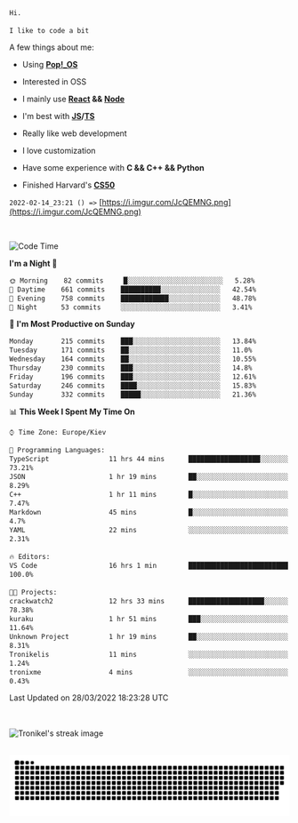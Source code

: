 ```
Hi.

I like to code a bit
```

A few things about me:

-   Using **[Pop!\_OS](https://pop.system76.com/)**

-   Interested in OSS

-   I mainly use **[React](https://reactjs.org/) && [Node](https://nodejs.org/en/)**

-   I'm best with **[JS](https://www.javascript.com/)/[TS](https://www.typescriptlang.org/)**

-   Really like web development

-   I love customization

-   Have some experience with **C && C++ && Python**

-   Finished Harvard's **[CS50](https://cs50.harvard.edu)**

`2022-02-14_23:21 () =>` [https://i.imgur.com/JcQEMNG.png](https://i.imgur.com/JcQEMNG.png)

<br>

<!--START_SECTION:waka-->
![Code Time](http://img.shields.io/badge/Code%20Time-462%20hrs%2040%20mins-blue)

**I'm a Night 🦉** 

```text
🌞 Morning    82 commits     █░░░░░░░░░░░░░░░░░░░░░░░░   5.28% 
🌆 Daytime    661 commits    ██████████░░░░░░░░░░░░░░░   42.54% 
🌃 Evening    758 commits    ████████████░░░░░░░░░░░░░   48.78% 
🌙 Night      53 commits     ░░░░░░░░░░░░░░░░░░░░░░░░░   3.41%

```
📅 **I'm Most Productive on Sunday** 

```text
Monday       215 commits    ███░░░░░░░░░░░░░░░░░░░░░░   13.84% 
Tuesday      171 commits    ██░░░░░░░░░░░░░░░░░░░░░░░   11.0% 
Wednesday    164 commits    ██░░░░░░░░░░░░░░░░░░░░░░░   10.55% 
Thursday     230 commits    ███░░░░░░░░░░░░░░░░░░░░░░   14.8% 
Friday       196 commits    ███░░░░░░░░░░░░░░░░░░░░░░   12.61% 
Saturday     246 commits    ████░░░░░░░░░░░░░░░░░░░░░   15.83% 
Sunday       332 commits    █████░░░░░░░░░░░░░░░░░░░░   21.36%

```


📊 **This Week I Spent My Time On** 

```text
⌚︎ Time Zone: Europe/Kiev

💬 Programming Languages: 
TypeScript               11 hrs 44 mins      ██████████████████░░░░░░░   73.21% 
JSON                     1 hr 19 mins        ██░░░░░░░░░░░░░░░░░░░░░░░   8.29% 
C++                      1 hr 11 mins        █░░░░░░░░░░░░░░░░░░░░░░░░   7.47% 
Markdown                 45 mins             █░░░░░░░░░░░░░░░░░░░░░░░░   4.7% 
YAML                     22 mins             ░░░░░░░░░░░░░░░░░░░░░░░░░   2.31%

🔥 Editors: 
VS Code                  16 hrs 1 min        █████████████████████████   100.0%

🐱‍💻 Projects: 
crackwatch2              12 hrs 33 mins      ███████████████████░░░░░░   78.38% 
kuraku                   1 hr 51 mins        ███░░░░░░░░░░░░░░░░░░░░░░   11.64% 
Unknown Project          1 hr 19 mins        ██░░░░░░░░░░░░░░░░░░░░░░░   8.31% 
Tronikelis               11 mins             ░░░░░░░░░░░░░░░░░░░░░░░░░   1.24% 
tronixme                 4 mins              ░░░░░░░░░░░░░░░░░░░░░░░░░   0.43%

```


 Last Updated on 28/03/2022 18:23:28 UTC
<!--END_SECTION:waka-->

<br>

<p><img align="center" src="https://github-readme-streak-stats.herokuapp.com/?user=Tronikelis&theme=dark" alt="Tronikel's streak image" /></p>

<br>

<img title="" src="https://raw.githubusercontent.com/Tronikelis/Tronikelis/output/github-contribution-grid-snake.svg" alt="very cool snake thingey" data-align="left">
